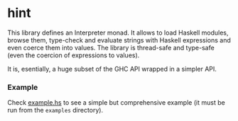 # hint

This library defines an Interpreter monad. It allows to load Haskell
modules, browse them, type-check and evaluate strings with Haskell
expressions and even coerce them into values. The library is thread-safe
and type-safe (even the coercion of expressions to values).

It is, esentially, a huge subset of the GHC API wrapped in a simpler
API.

### Example

Check [example.hs](examples/example.hs) to see a simple but
comprehensive example (it must be run from the `examples` directory).
